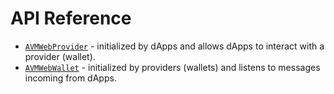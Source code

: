 # API Reference

* [`AVMWebProvider`](api-reference/avm-web-provider) - initialized by dApps and allows dApps to interact with a provider (wallet).
* [`AVMWebWallet`](api-reference/avm-web-provider) - initialized by providers (wallets) and listens to messages incoming from dApps.
